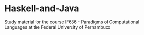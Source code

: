 # Haskell-and-Java
Study material for the course IF686 - Paradigms of Computational Languages ​​at the Federal University of Pernambuco
